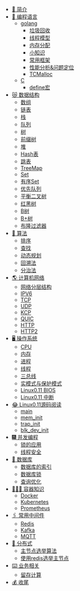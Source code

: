 - [🔆 简介](README.md)
- [🧐 编程语言]()
    - [golang]()
        - [垃圾回收](编程语言/golang垃圾回收.md)
        - [线程模型](编程语言/golang线程模型.md)
        - [内存分配](编程语言/golang内存分配.md)
        - [小知识](编程语言/golang小知识.md)
        - [常用框架]()
        - [性能分析&问题定位]()
        - [TCMalloc](编程语言/TCMalloc.md)
    - [C]()
        - [define宏](编程语言/C/define宏.md)
- [😿 数据结构]()
    - [数组](数据结构/数组.md)
    - [链表](数据结构/链表.md)
    - [栈](数据结构/栈.md)
    - [队列](数据结构/队列.md)
    - [树]()
    - [前缀树](数据结构/前缀树.md)
    - [堆]()
    - [Hash表](数据结构/Hash表.md)
    - [跳表](数据结构/跳表.md)
    - [TreeMap]()
    - [Set]()
    - [有序Set]()
    - [优先队列]()
    - [平衡二叉树]()
    - [红黑树](数据结构/红黑树.md)
    - [B树](数据结构/B树.md)
    - [B+树](数据结构/B+树.md)
    - [布隆过滤器]()
- [🧮 算法]()
    - [排序](算法/排序.md)
    - [查找]()
    - [动态规划]()
    - [回溯法]()
    - [分治法]()
- [🌎 计算机网络]()
    - [网络分层结构]()
    - [IPV6]()
    - [TCP](计算机网络/TCP.md)
    - [UDP](计算机网络/UDP.md)
    - [KCP](计算机网络/KCP.md)
    - [QUIC](计算机网络/QUIC.md)
    - [HTTP](计算机网络/HTTP.md)
    - [HTTP2](计算机网络/Http2.md)
- [🖥️ 操作系统]()
    - [CPU]()
    - [内存](操作系统/内存.md)
    - [进程](操作系统/进程.md)
    - [线程](操作系统/线程.md)
    - [三总线](操作系统/三总线.md)
    - [实模式与保护模式](操作系统/实模式与保护模式.md)
    - [Linux0.11 BIOS](操作系统/BIOS.md)
    - [Linux0.11 中断](操作系统/中断.md)
- [😂 Linux0.11源码阅读]()
    - [main](Linux0.11源码阅读/main.md)
    - [mem_init](Linux0.11源码阅读/mem_init.md)
    - [trap_init](Linux0.11源码阅读/trap_init.md)
    - [blk_dev_init](Linux0.11源码阅读/blk_dev_init.md)
- [🎆 并发编程]()
    - [锁的应用]()
    - [线程安全]()
- [📝 数据库]()
    - [数据库的索引](数据库/数据库的索引.md)
    - [数据库锁](数据库/数据库锁.md)
    - [查询优化]()
- [🕵🏻‍♂️ 容器知识]()
    - [Docker](容器知识/Docker.md)
    - [Kubernetes]()
    - [Prometheus]()
- [🖇️ 常用中间件]()
    - [Redis](常用中间件/Redis.md)
    - [Kafka](常用中间件/Kafka.md)
    - [MQTT]()
- [🎇 分布式]()
    - [主节点选举算法]()
    - [使用redis选举主节点]()
- [⌨️ 业务相关]()
    - [留存计算](业务相关/留存计算.md)
- [💰 收尾]()
